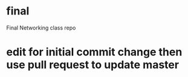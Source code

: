 # final
Final Networking class repo
# edit for initial commit change then use pull request to update master

